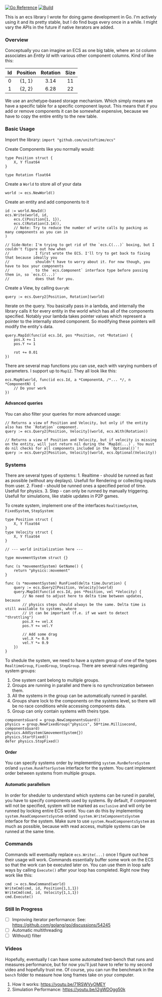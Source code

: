 [![Go Reference](https://pkg.go.dev/badge/github.com/unitoftime/ecs.svg)](https://pkg.go.dev/github.com/unitoftime/ecs)
[![Build](https://github.com/unitoftime/ecs/actions/workflows/build.yml/badge.svg)](https://github.com/unitoftime/ecs/actions/workflows/build.yml)

This is an ecs library I wrote for doing game development in Go. I'm actively using it and its pretty stable, but I do find bugs every once in a while. I might vary the APIs in the future if native iterators are added.

### Overview
Conceptually you can imagine an ECS as one big table, where an `Id` column associates an *Entity Id* with various other component columns. Kind of like this:

| Id | Position | Rotation | Size |
|:--:|:--------:|:--------:|:----:|
| 0  | {1, 1}   | 3.14     | 11   |
| 1  | {2, 2}   | 6.28     | 22   |

We use an archetype-based storage mechanism. Which simply means we have a specific table for a specific component layout. This means that if you add or remove components it can be somewhat expensive, because we have to copy the entire entity to the new table.

### Basic Usage
Import the library: `import "github.com/unitoftime/ecs"`

Create Components like you normally would:
```
type Position struct {
    X, Y float64
}

type Rotation float64
```

Create a `World` to store all of your data
```
world := ecs.NewWorld()
```

Create an entity and add components to it
```
id := world.NewId()
ecs.Write(world, id,
    ecs.C(Position{1, 1}),
    ecs.C(Rotation(3.14)),
    // Note: Try to reduce the number of write calls by packing as many components as you can in
)

// Side-Note: I'm trying to get rid of the `ecs.C(...)` boxing, but I couldn't figure out how when
//            I first wrote the ECS. I'll try to get back to fixing that because ideally you
//            shouldn't have to worry about it. For now though, you have to box your components
//            to the `ecs.Component` interface type before passing them in, so `ecs.C(...)`
//            does that for you.
```

Create a View, by calling `QueryN`:
```
query := ecs.Query2[Position, Rotation](world)
```

Iterate on the query. You basically pass in a lambda, and internally the library calls it for every entity in the world which has all of the components specified. Notably your lambda takes pointer values which represent a pointer to the internally stored component. So modifying these pointers will modify the entity's data.
```
query.MapId(func(id ecs.Id, pos *Position, rot *Rotation) {
    pos.X += 1
    pos.Y += 1

    rot += 0.01
})
```

There are several map functions you can use, each with varying numbers of parameters. I support up to `Map12`. They all look like this:
```
ecs.MapN(world, func(id ecs.Id, a *ComponentA, /*... */, n *ComponentN) {
    // Do your work
})
```

#### Advanced queries
You can also filter your queries for more advanced usage:
```
// Returns a view of Position and Velocity, but only if the entity also has the `Rotation` component.
query := ecs.Query2[Position, Velocity](world, ecs.With(Rotation))

// Returns a view of Position and Velocity, but if velocity is missing on the entity, will just return nil during the `MapId(...)`. You must do nil checks for all components included in the `Optional()`!
query := ecs.Query2[Position, Velocity](world, ecs.Optional(Velocity))
```

### Systems
There are several types of systems:
    1. Realtime - should be runned as fast as possible (without any deplays). Usefull for Rendering or collecting inputs from user.
    2. Fixed - should be runned ones a specified period of time. Usefull for physics.
    3. Step - can only be runned by manually triggering. Usefull for simulations, like stable updates in P2P games.

To create system, implement one of the interfaces `RealtimeSystem`, `FixedSystem`, `StepSystem`:
```
type Position struct {
    X, Y float64
}
type Velocity struct {
    X, Y float64
}

// --- world initialization here ---

type movementSystem struct {}

func (s *movementSystem) GetName() {
    return "physics::movement"
}

func (s *movementSystem) RunFixed(delta time.Duration) {
    query := ecs.Query2[Position, Velocity](world)
    query.MapId(func(id ecs.Id, pos *Position, vel *Velocity) {
        // No need to adjust here to delta time between updates, because
        // physics steps should always be the same. Delta time is still available to systems, where
        // it can be important (f.e. if we want to detect "throttling")
        pos.X += vel.X
        pos.Y += vel.Y

        // Add some drag
        vel.X *= 0.9
        vel.Y *= 0.9
    })
}
```

To shedule the system, we need to have a system group of one of the types `RealtimeGroup`, `FixedGroup`, `StepGroup`. There are several rules regarding system groups:
1. One system cant belong to multiple groups.
2. Groups are running in parallel and there is no synchronization between them. 
3. All the systems in the group can be automatically runned in parallel.
4. Groups share lock to the components on the systems level, so there will be no race conditions while accessing components data.
5. Group can only contain systems with theirs type.

```
componentsGuard = group.NewComponentsGuard()
physics = group.NewFixedGroup("physics", 50*time.Millisecond, componentsGuard)
physics.AddSystem(&movementSystem{})
physics.StartFixed()
defer physics.StopFixed()
```

#### Order
You can specify systems order by implementing `system.RunBeforeSystem` or/and `system.RunAfterSystem` interface for the system. You cant implement order between systems from multiple groups.

#### Automatic parallelism
In order for sheduler to understand which systems can be runed in parallel, you have to specify components used by systems. By default, if component will not be specified, system will be marked as `exclusive` and will only be runned by locking entire ECS world.
You can do this by implementing `system.ReadComponentsSystem` or/and `system.WriteComponentsSystem` interface for the system. Make sure to use `system.ReadComponentsSystem` as much as possible, because with read access, multiple systems can be runned at the same time.

### Commands

Commands will eventually replace `ecs.Write(...)` once I figure out how their usage will work. Commands essentially buffer some work on the ECS so that the work can be executed later on. You can use them in loop safe ways by calling `Execute()` after your loop has completed. Right now they work like this:
```
cmd := ecs.NewCommand(world)
WriteCmd(cmd, id, Position{1,1,1})
WriteCmd(cmd, id, Velocity{1,1,1})
cmd.Execute()
```

### Still In Progress
- [ ] Improving iterator performance: See: https://github.com/golang/go/discussions/54245
- [ ] Automatic multithreading
- [ ] Without() filter

### Videos
Hopefully, eventually I can have some automated test-bench that runs and measures performance, but for now you'll just have to refer to my second video and hopefully trust me. Of course, you can run the benchmark in the `bench` folder to measure how long frames take on your computer.

1. How it works: https://youtu.be/71RSWVyOMEY
2. Simulation Performance: https://youtu.be/i2gWDOgg50k
